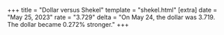 +++
title = "Dollar versus Shekel"
template = "shekel.html"
[extra]
date = "May 25, 2023"
rate = "3.729"
delta = "On May 24, the dollar was 3.719. The dollar became 0.272% stronger."
+++
